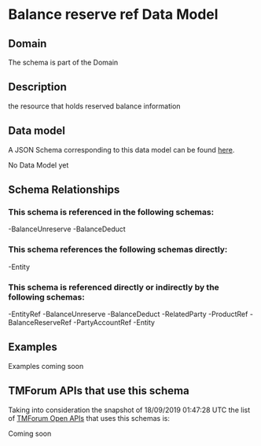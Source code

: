 # Balance reserve ref Data Model

## Domain

The  schema is part of the  Domain

## Description

the resource that holds reserved balance information

## Data model

A JSON Schema corresponding to this data model can be found
[here](https://github.com/tmforum-rand/schemas/blob/master/Customer/BalanceReserveRef.schema.json).

No Data Model yet

## Schema Relationships

### This schema is referenced in the following schemas:

-BalanceUnreserve
-BalanceDeduct

### This schema references the following schemas directly:

-Entity

### This schema is referenced directly or indirectly by the following schemas:

-EntityRef
-BalanceUnreserve
-BalanceDeduct
-RelatedParty
-ProductRef
-BalanceReserveRef
-PartyAccountRef
-Entity



## Examples

Examples coming soon

## TMForum APIs that use this schema

Taking into consideration the snapshot of 18/09/2019 01:47:28 UTC the list of [TMForum Open APIs](https://www.tmforum.org/open-apis/) that uses this schemas is:

Coming soon